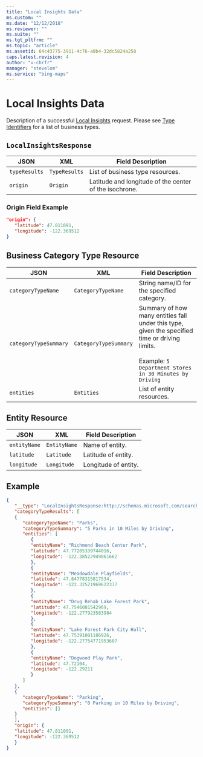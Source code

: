 ```yaml
---
title: "Local Insights Data"
ms.custom: ""
ms.date: "12/12/2018"
ms.reviewer: ""
ms.suite: ""
ms.tgt_pltfrm: ""
ms.topic: "article"
ms.assetid: 64c43775-3911-4c76-a0b4-32dc5824a258
caps.latest.revision: 4
author: "v-chrfr"
manager: "stevelom"
ms.service: "bing-maps"
---
```


# Local Insights Data

Description of a successful [Local Insights](local-insights.md) request. Please see [Type Identifiers](../common-parameters-and-types/type-identifiers/index.md) for a list of business types.

## `LocalInsightsResponse`

|JSON | XML | Field Description |
|-----|-----|-------------------|
|`typeResults`| `TypeResults`| List of business type resources.|
|`origin` | `Origin` | Latitude and longitude of the center of the isochrone.|

### Origin Field Example 

```json
"origin": {
   "latitude": 47.811091,
   "longitude": -122.369512
}
```

## Business Category Type Resource

|JSON | XML | Field Description |
|-----|-----|-------------------|
|`categoryTypeName`|`CategoryTypeName`| String name/ID for the specified category. |
|`categoryTypeSummary` | `CategoryTypeSummary`| Summary of how many entities fall under this type, given the specified time or driving limits.<br /><br />Example: `5 Department Stores in 30 Minutes by Driving`|
|`entities` | `Entities`| List of entity resources. |
   

## Entity Resource

|JSON | XML | Field Description |
|-----|-----|-------------------|
|`entityName` | `EntityName` | Name of entity. |
|`latitude`|`Latitude`| Latitude of entity. |
|`longitude`|`Longitude`| Longitude of entity.|

## Example

```json
{
   "__type": "LocalInsightsResponse:http://schemas.microsoft.com/search/local/ws/rest/v1",
   "categoryTypeResults": [
   {
      "categoryTypeName": "Parks",
      "categoryTypeSummary": "5 Parks in 10 Miles by Driving",
      "entities": [
         {
         "entityName": "Richmond Beach Center Park",
         "latitude": 47.77205339744016,
         "longitude": -122.38522949061662
         },
         {
         "entityName": "Meadowdale Playfields",
         "latitude": 47.84778315817534,
         "longitude": -122.32521969622377
         },
         {
         "entityName": "Drug Rehab Lake Forest Park",
         "latitude": 47.7546081542969,
         "longitude": -122.277923583984
         },
         {
         "entityName": "Lake Forest Park City Hall",
         "latitude": 47.75391081186926,
         "longitude": -122.27754771953607
         },
         {
         "entityName": "Dogwood Play Park",
         "latitude": 47.72104,
         "longitude": -122.29211
         }
      ]
   },
   {
      "categoryTypeName": "Parking",
      "categoryTypeSummary": "0 Parking in 10 Miles by Driving",
      "entities": []
   }
   ],
   "origin": {
   "latitude": 47.811091,
   "longitude": -122.369512
   }
}
```
